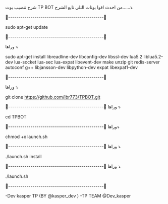 
شرح تنصيب بوت TP BOT 
من احدث اقوا بوتات التلي 
تابع الشرح......⤵️

🔺-----------------------------------------------🔻

sudo apt-get update

🔺-----------------------------------------------🔻

وراها ⤵️

sudo apt-get install libreadline-dev libconfig-dev libssl-dev lua5.2 liblua5.2-dev lua-socket lua-sec lua-expat libevent-dev make unzip git redis-server autoconf g++ libjansson-dev libpython-dev expat libexpat1-dev

🔺-----------------------------------------------🔻

وراها ⤵️

git clone https://github.com/ibr773/TPBOT.git

🔺-----------------------------------------------🔻
وراها ⤵️

cd TPBOT

🔺-----------------------------------------------🔻
وراها⤵️

chmod +x launch.sh

🔺-----------------------------------------------🔻
وراها ⤵️

./launch.sh install

🔺-----------------------------------------------🔻
وراها ⤵️

./launch.sh

🔺-----------------------------------------------🔻

-Dev kasper TP (BY @kasper_dev )
-TP TEAM @Dev_kasper
